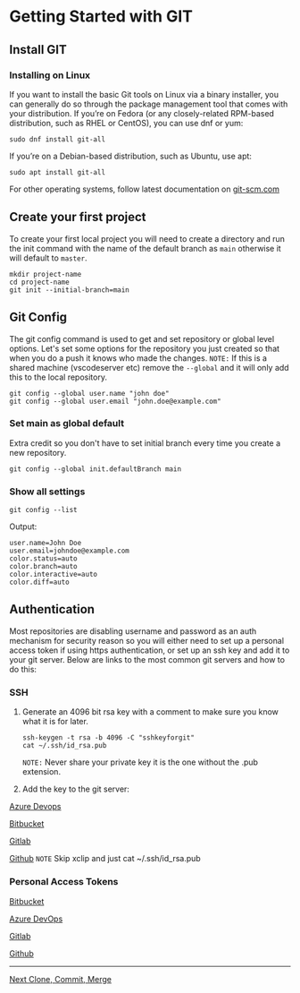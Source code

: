 # Getting Started with GIT

## Install GIT

### Installing on Linux

If you want to install the basic Git tools on Linux via a binary installer, you can generally do so through the package management tool that comes with your distribution. If you’re on Fedora (or any closely-related RPM-based distribution, such as RHEL or CentOS), you can use dnf or yum:

```shell
sudo dnf install git-all
```

If you’re on a Debian-based distribution, such as Ubuntu, use apt:

```shell
sudo apt install git-all
```

For other operating systems, follow latest documentation on [git-scm.com](https://git-scm.com/book/en/v2/Getting-Started-Installing-Git)

## Create your first project

To create your first local project you will need to create a directory and run the init command with the name of the default branch as `main` otherwise it will default to `master`.

```shell
mkdir project-name
cd project-name
git init --initial-branch=main
```

## Git Config

The git config command is used to get and set repository or global level options. Let's set some options for the repository you just created so that when you do a push it knows who made the changes. `NOTE:` If this is a shared machine (vscodeserver etc) remove the `--global` and it will only add this to the local repository.

```shell
git config --global user.name "john doe"
git config --global user.email "john.doe@example.com"
```

### Set main as global default

Extra credit so you don't have to set initial branch every time you create a new repository.

```shell
git config --global init.defaultBranch main
```

### Show all settings

```shell
git config --list
```

Output:

```shell
user.name=John Doe
user.email=johndoe@example.com
color.status=auto
color.branch=auto
color.interactive=auto
color.diff=auto
```

## Authentication

Most repositories are disabling username and password as an auth mechanism for security reason so you will either need to set up a personal access token if using https authentication, or set up an ssh key and add it to your git server. Below are links to the most common git servers and how to do this:

### SSH

1. Generate an 4096 bit rsa key with a comment to make sure you know what it is for later.

    ```shell
    ssh-keygen -t rsa -b 4096 -C "sshkeyforgit"
    cat ~/.ssh/id_rsa.pub
    ```

    `NOTE:` Never share your private key it is the one without the .pub extension.

2. Add the key to the git server:

[Azure Devops](https://docs.microsoft.com/en-us/azure/devops/repos/git/use-ssh-keys-to-authenticate?view=azure-devops)

[Bitbucket](https://confluence.atlassian.com/bitbucketserver/ssh-user-keys-for-personal-use-776639793.html)

[Gitlab](https://docs.gitlab.com/ee/ssh/)

[Github](https://docs.github.com/en/github/authenticating-to-github/adding-a-new-ssh-key-to-your-github-account) `NOTE` Skip xclip and just cat ~/.ssh/id_rsa.pub

### Personal Access Tokens

[Bitbucket](https://confluence.atlassian.com/bitbucketserver/personal-access-tokens-939515499.html)

[Azure DevOps](https://docs.microsoft.com/en-us/azure/devops/organizations/accounts/use-personal-access-tokens-to-authenticate?view=azure-devops&tabs=preview-page)

[Gitlab](https://docs.gitlab.com/ee/user/profile/personal_access_tokens.html)

[Github](https://docs.github.com/en/github/authenticating-to-github/creating-a-personal-access-token)

---

[Next Clone, Commit, Merge](02-clone-commit-push-merge.md)

